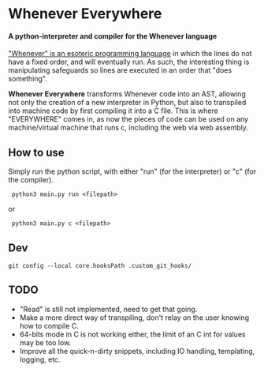 # Whenever Everywhere
#### A python-interpreter and compiler for the Whenever language

["Whenever" is an esoteric programming language](https://www.dangermouse.net/esoteric/whenever.html) 
in which the lines do not have a fixed order, and will eventually run. As such, the interesting 
thing is manipulating safeguards so lines are executed in an order that "does something".

**Whenever Everywhere** transforms Whenever code into an AST, allowing not only the creation of 
a new interpreter in Python, but also to transpiled into machine code by first compiling it 
into a C file. This is where "EVERYWHERE" comes in, as now the pieces of code can be used on
any machine/virtual machine that runs c, including the web via web assembly.

## How to use

Simply run the python script, with either "run" (for the interpreter) or "c" (for the compiler).

     python3 main.py run <filepath>

or

     python3 main.py c <filepath>

## Dev

    git config --local core.hooksPath .custom_git_hooks/

## TODO

* "Read" is still not implemented, need to get that going.
* Make a more direct way of transpiling, don't relay on the user knowing how to compile C.
* 64-bits mode in C is not working either, the limit of an C int for values may be too low.
* Improve all the quick-n-dirty snippets, including IO handling, templating, logging, etc.